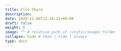 ```yaml
---
title: File Share
description: 
date: 2020-12-08T12:44:21+09:00
draft: false
weight: 6
image: "" # relative path of /static/images folder
collapse: hide # show | hide | always
type: docs
---
```


